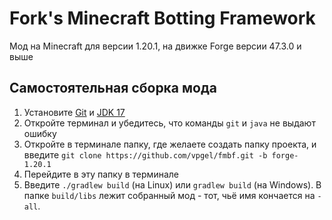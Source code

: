 # Fork's Minecraft Botting Framework
Мод на Minecraft для версии 1.20.1, на движке Forge версии 47.3.0 и выше

## Самостоятельная сборка мода
1. Установите [Git](https://git-scm.com/downloads) и [JDK 17](https://adoptium.net/temurin/releases/?version=17&package=jdk)
2. Откройте терминал и убедитесь, что команды `git` и `java` не выдают ошибку
2. Откройте в терминале папку, где желаете создать папку проекта, и введите `git clone https://github.com/vpgel/fmbf.git -b forge-1.20.1`
3. Перейдите в эту папку в терминале
4. Введите `./gradlew build` (на Linux) или `gradlew build` (на Windows). В папке `build/libs` лежит собранный мод - тот, чьё имя кончается на `-all`.